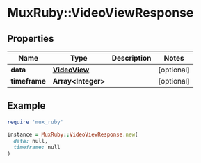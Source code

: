 # MuxRuby::VideoViewResponse

## Properties

| Name | Type | Description | Notes |
| ---- | ---- | ----------- | ----- |
| **data** | [**VideoView**](VideoView.md) |  | [optional] |
| **timeframe** | **Array&lt;Integer&gt;** |  | [optional] |

## Example

```ruby
require 'mux_ruby'

instance = MuxRuby::VideoViewResponse.new(
  data: null,
  timeframe: null
)
```

